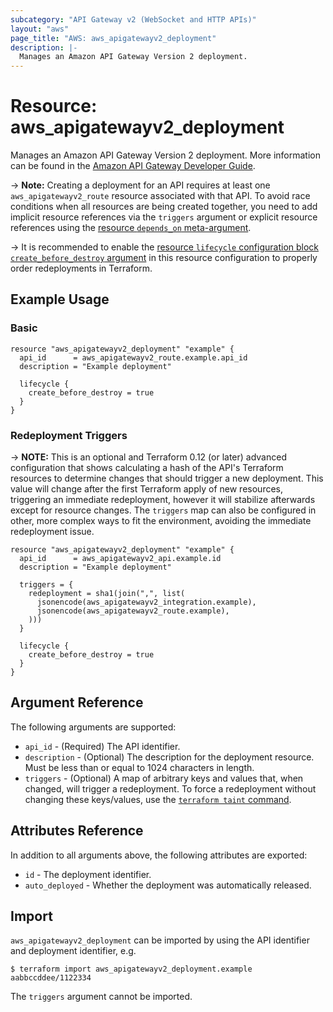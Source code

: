```yaml
---
subcategory: "API Gateway v2 (WebSocket and HTTP APIs)"
layout: "aws"
page_title: "AWS: aws_apigatewayv2_deployment"
description: |-
  Manages an Amazon API Gateway Version 2 deployment.
---
```


# Resource: aws_apigatewayv2_deployment

Manages an Amazon API Gateway Version 2 deployment.
More information can be found in the [Amazon API Gateway Developer Guide](https://docs.aws.amazon.com/apigateway/latest/developerguide/apigateway-websocket-api.html).

-> **Note:** Creating a deployment for an API requires at least one `aws_apigatewayv2_route` resource associated with that API. To avoid race conditions when all resources are being created together, you need to add implicit resource references via the `triggers` argument or explicit resource references using the [resource `depends_on` meta-argument](/docs/configuration/resources.html#depends_on-explicit-resource-dependencies).

-> It is recommended to enable the [resource `lifecycle` configuration block `create_before_destroy` argument](https://www.terraform.io/docs/configuration/resources.html#create_before_destroy) in this resource configuration to properly order redeployments in Terraform.

## Example Usage

### Basic

```hcl
resource "aws_apigatewayv2_deployment" "example" {
  api_id      = aws_apigatewayv2_route.example.api_id
  description = "Example deployment"

  lifecycle {
    create_before_destroy = true
  }
}
```

### Redeployment Triggers

-> **NOTE:** This is an optional and Terraform 0.12 (or later) advanced configuration that shows calculating a hash of the API's Terraform resources to determine changes that should trigger a new deployment. This value will change after the first Terraform apply of new resources, triggering an immediate redeployment, however it will stabilize afterwards except for resource changes. The `triggers` map can also be configured in other, more complex ways to fit the environment, avoiding the immediate redeployment issue.

```hcl
resource "aws_apigatewayv2_deployment" "example" {
  api_id      = aws_apigatewayv2_api.example.id
  description = "Example deployment"

  triggers = {
    redeployment = sha1(join(",", list(
      jsonencode(aws_apigatewayv2_integration.example),
      jsonencode(aws_apigatewayv2_route.example),
    )))
  }

  lifecycle {
    create_before_destroy = true
  }
}
```

## Argument Reference

The following arguments are supported:

* `api_id` - (Required) The API identifier.
* `description` - (Optional) The description for the deployment resource. Must be less than or equal to 1024 characters in length.
* `triggers` - (Optional) A map of arbitrary keys and values that, when changed, will trigger a redeployment. To force a redeployment without changing these keys/values, use the [`terraform taint` command](/docs/commands/taint.html).

## Attributes Reference

In addition to all arguments above, the following attributes are exported:

* `id` - The deployment identifier.
* `auto_deployed` - Whether the deployment was automatically released.

## Import

`aws_apigatewayv2_deployment` can be imported by using the API identifier and deployment identifier, e.g.

```
$ terraform import aws_apigatewayv2_deployment.example aabbccddee/1122334
```

The `triggers` argument cannot be imported.
